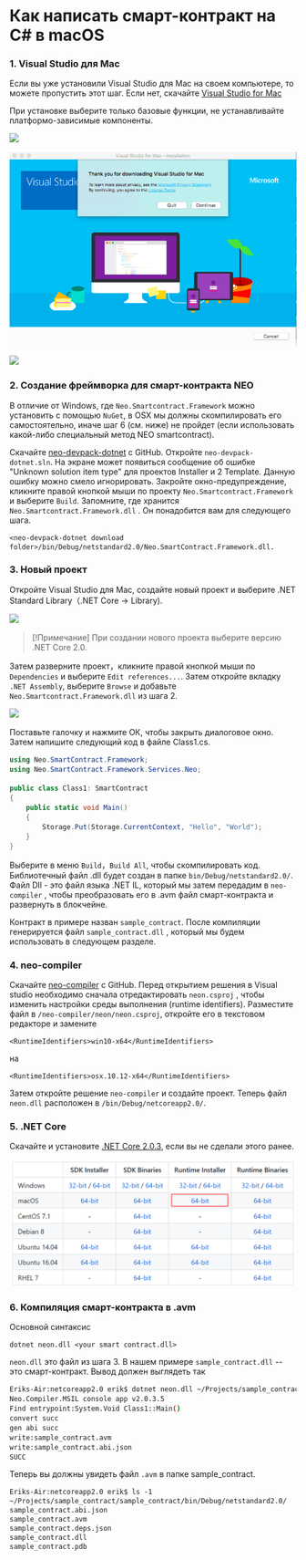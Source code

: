 # Как написать смарт-контракт на C# в macOS

### 1. Visual Studio для Mac 

Если вы уже установили Visual Studio для Mac на своем компьютере, то можете пропустить этот шаг. Если нет, скачайте [Visual Studio for Mac](https://www.visualstudio.com/vs/mac/)

При установке выберите только базовые функции, не устанавливайте платформо-зависимые компоненты.

![](../../../assets/mac1.png)

![](../assets/mac2.png)

![](../../../assets/mac3.png)

### 2. Создание фреймворка для смарт-контракта NEO
В отличие от Windows, где `Neo.Smartcontract.Framework` можно установить с помощью `NuGet`, в OSX мы должны скомпилировать его самостоятельно, иначе шаг 6 (см. ниже) не пройдет (если использовать какой-либо специальный метод NEO smartcontract).  

Скачайте [neo-devpack-dotnet](https://github.com/neo-project/neo-devpack-dotnet) с GitHub. Откройте `neo-devpack-dotnet.sln`. На экране может появиться сообщение об ошибке "Unknown solution item type" для проектов Installer и 2 Template. Данную ошибку можно смело игнорировать. Закройте окно-предупреждение, кликните правой кнопкой мыши по проекту `Neo.Smartcontract.Framework` и выберите `Build`. Запомните, где хранится `Neo.Smartcontract.Framework.dll` . Он понадобится вам для следующего шага.
 
```
<neo-devpack-dotnet download folder>/bin/Debug/netstandard2.0/Neo.SmartContract.Framework.dll.
```

### 3. Новый проект

Откройте Visual Studio для Mac, создайте новый проект и выберите .NET Standard Library（.NET Core → Library).

![](../../../assets/mac4.png)

> [!Примечание]
> При создании нового проекта выберите версию .NET Core 2.0.

Затем разверните проект，кликните правой кнопкой мыши по `Dependencies` и выберите `Edit references...`. Затем откройте вкладку `.NET Assembly`, выберите `Browse` и добавьте `Neo.Smartcontract.Framework.dll` из шага 2. 

![](../../../assets/mac5.png)

Поставьте галочку и нажмите ОК, чтобы закрыть диалоговое окно. Затем напишите следующий код в файле Class1.cs.

```c#
using Neo.SmartContract.Framework;
using Neo.SmartContract.Framework.Services.Neo;

public class Class1: SmartContract
{
    public static void Main()
    {
        Storage.Put(Storage.CurrentContext, "Hello", "World");
    }
}
```

Выберите в меню `Build`，`Build All`, чтобы скомпилировать код. Библиотечный файл .dll будет создан в папке `bin/Debug/netstandard2.0/`. Файл Dll - это файл языка .NET IL, который мы затем передадим в `neo-compiler` , чтобы преобразовать его в .avm файл смарт-контракта и развернуть в блокчейне.

Контракт в примере назван `sample_contract`. После компиляции генерируется файл `sample_contract.dll` , который мы будем использовать в следующем разделе.

### 4. neo-compiler

Скачайте [neo-compiler](https://github.com/neo-project/neo-compiler) с GitHub. Перед открытием решения в Visual studio необходимо сначала отредактировать `neon.csproj` , чтобы изменить настройки среды выполнения (runtime identifiers). Разместите файл в `/neo-compiler/neon/neon.csproj`, откройте его в текстовом редакторе и замените  

```
<RuntimeIdentifiers>win10-x64</RuntimeIdentifiers>
```
на
```
<RuntimeIdentifiers>osx.10.12-x64</RuntimeIdentifiers>
```
Затем откройте решение `neo-compiler` и создайте проект. Теперь файл `neon.dll` расположен в `/bin/Debug/netcoreapp2.0/`.


### 5. .NET Core

Скачайте и установите  [.NET Core 2.0.3](https://www.microsoft.com/net/download/macos), если вы не сделали этого ранее.

![](../assets/mac8.png)


### 6. Компиляция смарт-контракта в .avm

Основной синтаксис 

```
dotnet neon.dll <your smart contract.dll>
```

 `neon.dll` это файл из шага 3. В нашем примере `sample_contract.dll`  -- это смарт-контракт. Вывод должен выглядеть так


```bash
Eriks-Air:netcoreapp2.0 erik$ dotnet neon.dll ~/Projects/sample_contract/sample_contract/bin/Debug/netstandard2.0/sample_contract.dll
Neo.Compiler.MSIL console app v2.0.3.5
Find entrypoint:System.Void Class1::Main()
convert succ
gen abi succ
write:sample_contract.avm
write:sample_contract.abi.json
SUCC
```

Теперь вы должны увидеть файл `.avm` в папке sample_contract.
```
Eriks-Air:netcoreapp2.0 erik$ ls -1 ~/Projects/sample_contract/sample_contract/bin/Debug/netstandard2.0/
sample_contract.abi.json
sample_contract.avm
sample_contract.deps.json
sample_contract.dll
sample_contract.pdb
```
